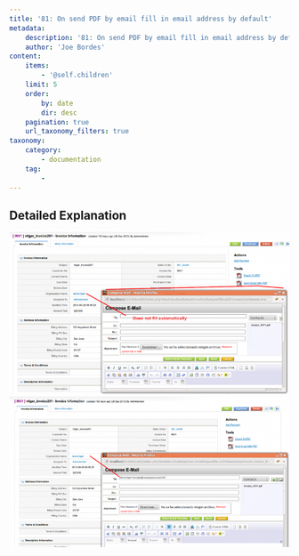 ```yaml
---
title: '81: On send PDF by email fill in email address by default'
metadata:
    description: '81: On send PDF by email fill in email address by default'
    author: 'Joe Bordes'
content:
    items:
        - '@self.children'
    limit: 5
    order:
        by: date
        dir: desc
    pagination: true
    url_taxonomy_filters: true
taxonomy:
    category:
        - documentation
    tag:
        - 
---
```


## Detailed Explanation

![](fillinaccountemailbefore.png?width=100%)
![](fillinaccountemailafter.png?width=100%)
